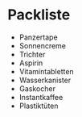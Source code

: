 # Packliste
- Panzertape
- Sonnencreme
- Trichter
- Aspirin
- Vitamintabletten
- Wasserkanister
- Gaskocher
- Instantkaffee
- Plastiktüten
